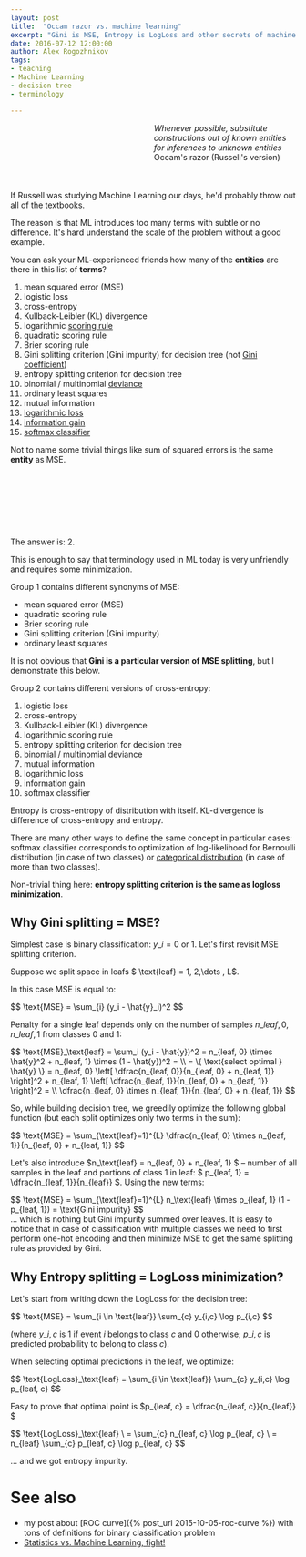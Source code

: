 ```yaml
---
layout: post
title:  "Occam razor vs. machine learning"
excerpt: "Gini is MSE, Entropy is LogLoss and other secrets of machine learning textbooks don't write about"
date: 2016-07-12 12:00:00
author: Alex Rogozhnikov
tags: 
- teaching
- Machine Learning
- decision tree
- terminology

---
```


<div style='padding-left: 50%; margin-bottom: 50px;'>
<i>Whenever possible, substitute constructions out of known entities for inferences to unknown entities</i>
<br />
Occam's razor (Russell's version)
</div>


If Russell was studying Machine Learning our days, 
he'd probably throw out all of the textbooks.

The reason is that ML introduces too many terms with subtle or no difference.
It's hard understand the scale of the problem without a good example.
 
You can ask your ML-experienced friends how many of the **entities**
are there in this list of **terms**?

1. mean squared error (MSE)
1. logistic loss
1. cross-entropy
1. Kullback-Leibler (KL) divergence
1. logarithmic [scoring rule](https://en.wikipedia.org/wiki/Scoring_rule)
1. quadratic scoring rule
1. Brier scoring rule
1. Gini splitting criterion (Gini impurity) for decision tree 
   (not [Gini coefficient](https://en.wikipedia.org/wiki/Gini_coefficient))
1. entropy splitting criterion for decision tree
1. binomial / multinomial 
   [deviance](https://github.com/scikit-learn/scikit-learn/blob/51a765a/sklearn/ensemble/gradient_boosting.py#L465)
1. ordinary least squares
1. mutual information 
1. [logarithmic loss](https://www.kaggle.com/wiki/LogarithmicLoss)
1. [information gain](http://www.cs.cmu.edu/afs/cs.cmu.edu/project/theo-20/www/mlbook/ch3.pdf)
1. [softmax classifier](http://cs231n.github.io/linear-classify/#softmax)


Not to name some trivial things like sum of squared errors 
is the same **entity** as MSE.
 
<div style='height: 100px;'></div> 
 
The answer is: 2.

This is enough to say that terminology used in ML today is very unfriendly and requires some minimization. 

Group 1 contains different synonyms of MSE:

- mean squared error (MSE)
- quadratic scoring rule
- Brier scoring rule
- Gini splitting criterion (Gini impurity) 
- ordinary least squares

It is not obvious that **Gini is a particular version of MSE splitting**, but I demonstrate this below.

Group 2 contains different versions of cross-entropy:

1. logistic loss
1. cross-entropy
1. Kullback-Leibler (KL) divergence
1. logarithmic scoring rule
1. entropy splitting criterion for decision tree
1. binomial / multinomial deviance
1. mutual information 
1. logarithmic loss
1. information gain
1. softmax classifier

Entropy is cross-entropy of distribution with itself.
KL-divergence is difference of cross-entropy and entropy.

There are many other ways to define the same concept in particular cases:
 softmax classifier corresponds to optimization of log-likelihood for Bernoulli distribution (in case of two classes)
 or [categorical distribution](https://en.wikipedia.org/wiki/Categorical_distribution) (in case of more than two classes).
  
<!---
There are also some other things tightly knotted to these concepts like information criteria like bayesian information criterion (BIC). 
-->

Non-trivial thing here: **entropy splitting criterion is the same as logloss minimization**.

## Why Gini splitting = MSE?

Simplest case is binary classification: <span>$y\_i = 0 \text{ or } 1$</span>. 
Let's first revisit MSE splitting criterion. 

Suppose we split space in leafs <span>$ \text{leaf} = 1, 2,\dots , L$</span>. 

In this case MSE is equal to:
<div>$$
\text{MSE} = \sum_{i} (y_i - \hat{y}_i)^2
$$</div>

Penalty for a single leaf depends only on the number 
of samples $n\_{leaf, 0}, n\_{leaf, 1}$ from classes 0 and 1:

<div>$$
    \text{MSE}_\text{leaf} = \sum_i (y_i - \hat{y})^2 = 
    n_{leaf, 0} \times \hat{y}^2 + n_{leaf, 1} \times (1 - \hat{y})^2 = \\
    = \{ \text{select optimal } \hat{y} \} = 
    n_{leaf, 0}  \left[ \dfrac{n_{leaf, 0}}{n_{leaf, 0} + n_{leaf, 1}} \right]^2 
    + n_{leaf, 1}  \left[ \dfrac{n_{leaf, 1}}{n_{leaf, 0} + n_{leaf, 1}} \right]^2 = \\
    \dfrac{n_{leaf, 0} \times n_{leaf, 1}}{n_{leaf, 0} + n_{leaf, 1}}
$$</div>

So, while building decision tree, we greedily optimize the following global function 
(but each split optimizes only two terms in the sum):

<div>$$
    \text{MSE} = \sum_{\text{leaf}=1}^{L} \dfrac{n_{leaf, 0} \times n_{leaf, 1}}{n_{leaf, 0} + n_{leaf, 1}}
$$</div>

Let's also introduce $n_\text{leaf} = n_{leaf, 0}  + n_{leaf, 1} $ – number of all samples in the leaf
and portions of class 1 in leaf: 
$ p_{leaf, 1} = \dfrac{n_{leaf, 1}}{n_{leaf}} $. Using the new terms:
 
<div>$$
    \text{MSE} = \sum_{\text{leaf}=1}^{L} n_\text{leaf} \times  p_{leaf, 1} (1 - p_{leaf, 1}) = \text{Gini impurity} 
$$</div>
... which is nothing but Gini impurity summed over leaves. 
It is easy to notice that in case of classification with multiple classes we need to first perform one-hot encoding and then minimize MSE 
to get the same splitting rule as provided by Gini.  

## Why Entropy splitting = LogLoss minimization?

Let's start from writing down the LogLoss for the decision tree:
<div>$$
\text{MSE} = \sum_{i \in \text{leaf}} \sum_{c} y_{i,c} \log p_{i,c}
$$</div>

(where $y\_{i,c}$ is 1 if event $i$ belongs to class $c$ and 0 otherwise; 
$p\_{i,c}$ is predicted probability to belong to class $c$).

When selecting optimal predictions in the leaf, we optimize:
<div>$$
\text{LogLoss}_\text{leaf} = \sum_{i \in \text{leaf}} \sum_{c} y_{i,c} \log p_{leaf, c}
$$</div>

Easy to prove that optimal point is $p_{leaf, c} = \dfrac{n_{leaf, c}}{n_{leaf}} $

<div>$$
\text{LogLoss}_\text{leaf} \
    = \sum_{c} n_{leaf, c} \log p_{leaf, c} \
    = n_{leaf} \sum_{c} p_{leaf, c} \log p_{leaf, c}    
$$</div>

... and we got entropy impurity. 

# See also

- my post about [ROC curve]({% post_url 2015-10-05-roc-curve %}) with tons of definitions for binary classification problem
- [Statistics vs. Machine Learning, fight!](https://brenocon.com/blog/2008/12/statistics-vs-machine-learning-fight/)

